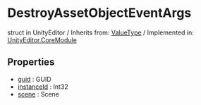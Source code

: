 # DestroyAssetObjectEventArgs
struct in UnityEditor
 / Inherits from: <a href="https://docs.unity3d.com/6000.0/Documentation/ScriptReference/ValueType.html">ValueType</a> / Implemented in: <a href="https://docs.unity3d.com/6000.0/Documentation/ScriptReference/UnityEditor.CoreModule.html">UnityEditor.CoreModule</a>
## Properties
- <a href="https://docs.unity3d.com/6000.0/Documentation/ScriptReference/DestroyAssetObjectEventArgs-guid.html">guid</a> : GUID
- <a href="https://docs.unity3d.com/6000.0/Documentation/ScriptReference/DestroyAssetObjectEventArgs-instanceId.html">instanceId</a> : Int32
- <a href="https://docs.unity3d.com/6000.0/Documentation/ScriptReference/DestroyAssetObjectEventArgs-scene.html">scene</a> : Scene
